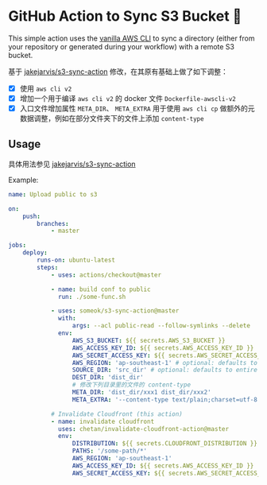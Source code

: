 # GitHub Action to Sync S3 Bucket 🔄

This simple action uses the [vanilla AWS CLI](https://docs.aws.amazon.com/cli/index.html) to sync a directory (either from your repository or generated during your workflow) with a remote S3 bucket.

基于 [jakejarvis/s3-sync-action](https://github.com/jakejarvis/s3-sync-action) 修改，在其原有基础上做了如下调整：

- [X] 使用 `aws cli v2`
- [X] 增加一个用于编译 `aws cli v2` 的 docker 文件 `Dockerfile-awscli-v2`
- [X] 入口文件增加属性 `META_DIR`、 `META_EXTRA` 用于使用 `aws cli cp` 做额外的元数据调整，例如在部分文件夹下的文件上添加 `content-type`

## Usage

具体用法参见 [jakejarvis/s3-sync-action](https://github.com/jakejarvis/s3-sync-action)

Example:

```yaml
name: Upload public to s3

on:
    push:
        branches:
            - master

jobs:
    deploy:
        runs-on: ubuntu-latest
        steps:
            - uses: actions/checkout@master

            - name: build conf to public
              run: ./some-func.sh

            - uses: someok/s3-sync-action@master
              with:
                  args: --acl public-read --follow-symlinks --delete
              env:
                  AWS_S3_BUCKET: ${{ secrets.AWS_S3_BUCKET }}
                  AWS_ACCESS_KEY_ID: ${{ secrets.AWS_ACCESS_KEY_ID }}
                  AWS_SECRET_ACCESS_KEY: ${{ secrets.AWS_SECRET_ACCESS_KEY }}
                  AWS_REGION: 'ap-southeast-1' # optional: defaults to us-east-1
                  SOURCE_DIR: 'src_dir' # optional: defaults to entire repository
                  DEST_DIR: 'dist_dir'
                  # 修改下列目录里的文件的 content-type
                  META_DIR: 'dist_dir/xxx1 dist_dir/xxx2'
                  META_EXTRA: '--content-type text/plain;charset=utf-8'

            # Invalidate Cloudfront (this action)
            - name: invalidate cloudfront
              uses: chetan/invalidate-cloudfront-action@master
              env:
                  DISTRIBUTION: ${{ secrets.CLOUDFRONT_DISTRIBUTION }}
                  PATHS: '/some-path/*'
                  AWS_REGION: 'ap-southeast-1'
                  AWS_ACCESS_KEY_ID: ${{ secrets.AWS_ACCESS_KEY_ID }}
                  AWS_SECRET_ACCESS_KEY: ${{ secrets.AWS_SECRET_ACCESS_KEY }}
```
